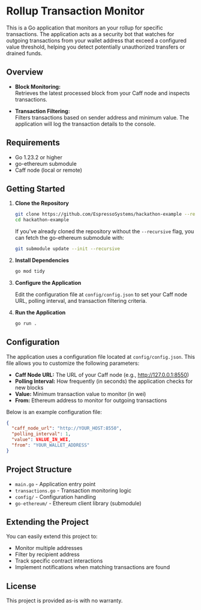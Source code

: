 # Rollup Transaction Monitor

This is a Go application that monitors an your rollup for specific transactions. The application acts as a security bot that watches for outgoing transactions from your wallet address that exceed a configured value threshold, helping you detect potentially unauthorized transfers or drained funds.

## Overview

- **Block Monitoring:**  
  Retrieves the latest processed block from your Caff node and inspects transactions.

- **Transaction Filtering:**  
  Filters transactions based on sender address and minimum value. The application will log the transaction details to the console.

## Requirements

- Go 1.23.2 or higher
- go-ethereum submodule
- Caff node (local or remote)

## Getting Started

1. **Clone the Repository**

   ```bash
   git clone https://github.com/EspressoSystems/hackathon-example --recursive
   cd hackathon-example
   ```

   If you've already cloned the repository without the `--recursive` flag, you can fetch the go-ethereum submodule with:

   ```bash
   git submodule update --init --recursive
   ```

2. **Install Dependencies**

   ```bash
   go mod tidy
   ```
3. **Configure the Application**

   Edit the configuration file at `config/config.json` to set your Caff node URL, polling interval, and transaction filtering criteria.

3. **Run the Application**

   ```bash
   go run .
   ```

## Configuration

The application uses a configuration file located at `config/config.json`. This file allows you to customize the following parameters:

- **Caff Node URL:** The URL of your Caff node (e.g., http://127.0.0.1:8550)
- **Polling Interval:** How frequently (in seconds) the application checks for new blocks
- **Value:** Minimum transaction value to monitor (in wei)
- **From:** Ethereum address to monitor for outgoing transactions

Below is an example configuration file:

```json
{
  "caff_node_url": "http://YOUR_HOST:8550",
  "polling_interval": 1,
  "value": VALUE_IN_WEI,
  "from": "YOUR_WALLET_ADDRESS"
}
```

## Project Structure

- `main.go` - Application entry point
- `transactions.go` - Transaction monitoring logic
- `config/` - Configuration handling
- `go-ethereum/` - Ethereum client library (submodule)

## Extending the Project

You can easily extend this project to:
- Monitor multiple addresses
- Filter by recipient address
- Track specific contract interactions
- Implement notifications when matching transactions are found

## License

This project is provided as-is with no warranty.
